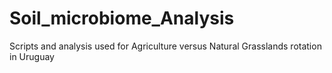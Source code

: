 # Soil_microbiome_Analysis
Scripts and analysis used for Agriculture versus Natural Grasslands rotation in Uruguay

